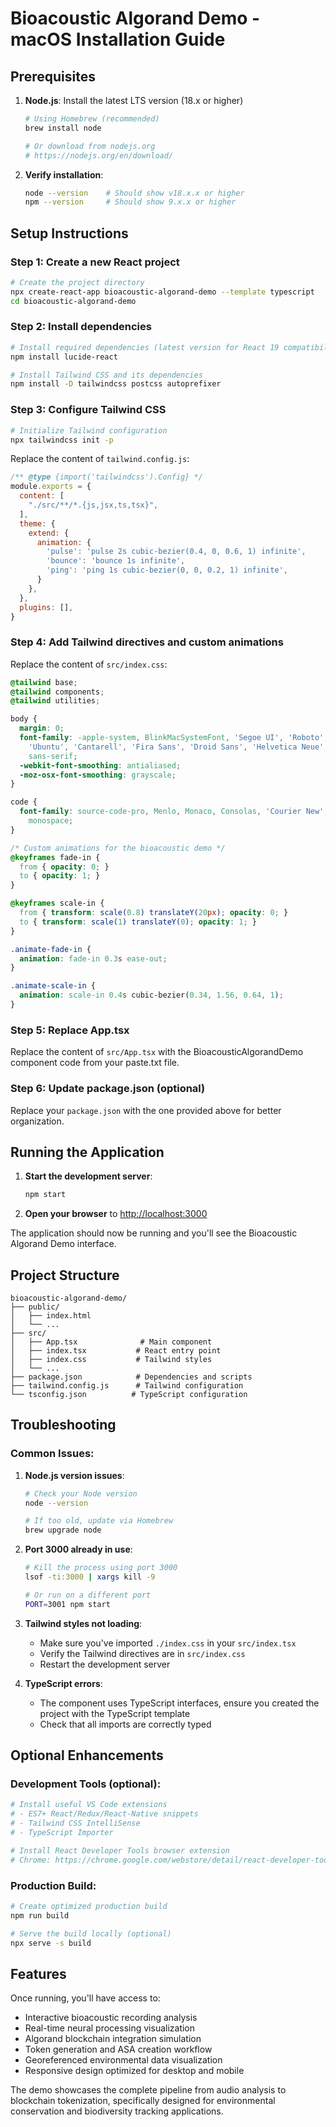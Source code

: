 # Bioacoustic Algorand Demo - macOS Installation Guide

## Prerequisites

1. **Node.js**: Install the latest LTS version (18.x or higher)
   ```bash
   # Using Homebrew (recommended)
   brew install node

   # Or download from nodejs.org
   # https://nodejs.org/en/download/
   ```

2. **Verify installation**:
   ```bash
   node --version    # Should show v18.x.x or higher
   npm --version     # Should show 9.x.x or higher
   ```

## Setup Instructions

### Step 1: Create a new React project

```bash
# Create the project directory
npx create-react-app bioacoustic-algorand-demo --template typescript
cd bioacoustic-algorand-demo
```

### Step 2: Install dependencies

```bash
# Install required dependencies (latest version for React 19 compatibility)
npm install lucide-react

# Install Tailwind CSS and its dependencies
npm install -D tailwindcss postcss autoprefixer
```

### Step 3: Configure Tailwind CSS

```bash
# Initialize Tailwind configuration
npx tailwindcss init -p
```

Replace the content of `tailwind.config.js`:
```javascript
/** @type {import('tailwindcss').Config} */
module.exports = {
  content: [
    "./src/**/*.{js,jsx,ts,tsx}",
  ],
  theme: {
    extend: {
      animation: {
        'pulse': 'pulse 2s cubic-bezier(0.4, 0, 0.6, 1) infinite',
        'bounce': 'bounce 1s infinite',
        'ping': 'ping 1s cubic-bezier(0, 0, 0.2, 1) infinite',
      }
    },
  },
  plugins: [],
}
```

### Step 4: Add Tailwind directives and custom animations

Replace the content of `src/index.css`:
```css
@tailwind base;
@tailwind components;
@tailwind utilities;

body {
  margin: 0;
  font-family: -apple-system, BlinkMacSystemFont, 'Segoe UI', 'Roboto', 'Oxygen',
    'Ubuntu', 'Cantarell', 'Fira Sans', 'Droid Sans', 'Helvetica Neue',
    sans-serif;
  -webkit-font-smoothing: antialiased;
  -moz-osx-font-smoothing: grayscale;
}

code {
  font-family: source-code-pro, Menlo, Monaco, Consolas, 'Courier New',
    monospace;
}

/* Custom animations for the bioacoustic demo */
@keyframes fade-in {
  from { opacity: 0; }
  to { opacity: 1; }
}

@keyframes scale-in {
  from { transform: scale(0.8) translateY(20px); opacity: 0; }
  to { transform: scale(1) translateY(0); opacity: 1; }
}

.animate-fade-in {
  animation: fade-in 0.3s ease-out;
}

.animate-scale-in {
  animation: scale-in 0.4s cubic-bezier(0.34, 1.56, 0.64, 1);
}
```

### Step 5: Replace App.tsx

Replace the content of `src/App.tsx` with the BioacousticAlgorandDemo component code from your paste.txt file.

### Step 6: Update package.json (optional)

Replace your `package.json` with the one provided above for better organization.

## Running the Application

1. **Start the development server**:
   ```bash
   npm start
   ```

2. **Open your browser** to [http://localhost:3000](http://localhost:3000)

The application should now be running and you'll see the Bioacoustic Algorand Demo interface.

## Project Structure

```
bioacoustic-algorand-demo/
├── public/
│   ├── index.html
│   └── ...
├── src/
│   ├── App.tsx              # Main component
│   ├── index.tsx           # React entry point
│   ├── index.css           # Tailwind styles
│   └── ...
├── package.json            # Dependencies and scripts
├── tailwind.config.js      # Tailwind configuration
└── tsconfig.json          # TypeScript configuration
```

## Troubleshooting

### Common Issues:

1. **Node.js version issues**:
   ```bash
   # Check your Node version
   node --version
   
   # If too old, update via Homebrew
   brew upgrade node
   ```

2. **Port 3000 already in use**:
   ```bash
   # Kill the process using port 3000
   lsof -ti:3000 | xargs kill -9
   
   # Or run on a different port
   PORT=3001 npm start
   ```

3. **Tailwind styles not loading**:
   - Make sure you've imported `./index.css` in your `src/index.tsx`
   - Verify the Tailwind directives are in `src/index.css`
   - Restart the development server

4. **TypeScript errors**:
   - The component uses TypeScript interfaces, ensure you created the project with the TypeScript template
   - Check that all imports are correctly typed

## Optional Enhancements

### Development Tools (optional):
```bash
# Install useful VS Code extensions
# - ES7+ React/Redux/React-Native snippets
# - Tailwind CSS IntelliSense
# - TypeScript Importer

# Install React Developer Tools browser extension
# Chrome: https://chrome.google.com/webstore/detail/react-developer-tools/
```

### Production Build:
```bash
# Create optimized production build
npm run build

# Serve the build locally (optional)
npx serve -s build
```

## Features

Once running, you'll have access to:
- Interactive bioacoustic recording analysis
- Real-time neural processing visualization  
- Algorand blockchain integration simulation
- Token generation and ASA creation workflow
- Georeferenced environmental data visualization
- Responsive design optimized for desktop and mobile

The demo showcases the complete pipeline from audio analysis to blockchain tokenization, specifically designed for environmental conservation and biodiversity tracking applications.